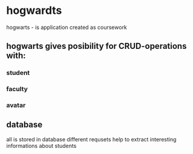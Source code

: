 # hogwardts
hogwarts - is application created as coursework
## hogwarts gives posibility for CRUD-operations with:
### student
### faculty
### avatar
## database
all is stored in database
different requsets help to extract interesting informations about students
